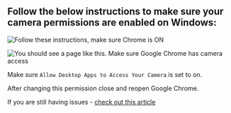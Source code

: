 ## Follow the below instructions to make sure your camera permissions are enabled on Windows:

![Follow these instructions, make sure Chrome is ON](https://storage.crisp.chat/users/helpdesk/website/96ec5e572d82d800/image_t1xko5.png)

![You should see a page like this. Make sure Google Chrome has camera access](https://storage.crisp.chat/users/helpdesk/website/96ec5e572d82d800/image_w2wzfh.png)

Make sure `Allow Desktop Apps to Access Your Camera` is set to on.

After changing this permission close and reopen Google Chrome.

If you are still having issues - [check out this article ](/en/article/fixing-video-issues-8k7exw/)
